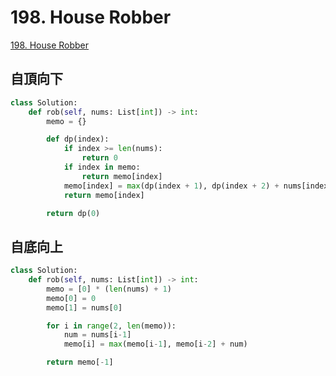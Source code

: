 # 198. House Robber

[198. House Robber](https://leetcode.com/problems/house-robber/)

## 自頂向下

```python
class Solution:
    def rob(self, nums: List[int]) -> int:  
        memo = {}

        def dp(index):
            if index >= len(nums):
                return 0
            if index in memo:
                return memo[index]
            memo[index] = max(dp(index + 1), dp(index + 2) + nums[index])
            return memo[index]

        return dp(0)
```

## 自底向上

```python
class Solution:
    def rob(self, nums: List[int]) -> int:  
        memo = [0] * (len(nums) + 1)
        memo[0] = 0
        memo[1] = nums[0]

        for i in range(2, len(memo)):
            num = nums[i-1]
            memo[i] = max(memo[i-1], memo[i-2] + num)

        return memo[-1]
```

